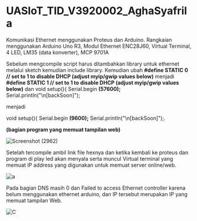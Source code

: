 # UASIoT_TID_V3920002_AghaSyafrila
Komunikasi Ethernet menggunakan Proteus dan Arduino.
Rangkaian menggunakan Arduino Uno R3, Modul Ethernet ENC28J60, Virtual Terminal, 4 LED, LM35 (data konverter), MCP 9701A

Sebelum mengcompile script harus ditambahkan library untuk ethernet melalui sketch kemudian include library. Kemudian ubah **#define STATIC 0  // set to 1 to disable DHCP (adjust myip/gwip values below)** menjadi **#define STATIC 1  // set to 1 to disable DHCP (adjust myip/gwip values below)** dan 
  void setup(){
  Serial.begin **(57600);**
  Serial.println("\n[backSoon]"); 
  
  menjadi 
  
  void setup(){
  Serial.begin **(9600);**
  Serial.println("\n[backSoon]");. 
  
  **(bagian program yang memuat tampilan web)**
  
 ![Screenshot (2962)](https://user-images.githubusercontent.com/89903725/146898426-afaf062f-22ee-4969-b4f6-7eecfa0dde9d.png)


Setelah tercompile ambil link file hexnya dan ketika kembali ke proteus dan program di play  led akan menyala serta muncul Virtual terminal yang memuat IP address yang digunakan untuk memuat server online/web.
  
![a](https://user-images.githubusercontent.com/89903725/143770913-15240215-5cbf-4851-929d-2f92b3d7fde8.png)

Pada bagian DNS masih 0 dan Failed to access Ethernet controller karena belum menggunakan ethernet arduino, dan IP tersebut merupakan IP yang memuat tampilan Web.

![C](https://user-images.githubusercontent.com/89903725/146898470-ae6ca083-8c17-47bf-b1f5-d4ecb45bf9f7.png)

